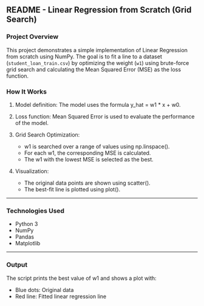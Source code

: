 ##  README - Linear Regression from Scratch (Grid Search)

###  Project Overview

This project demonstrates a simple implementation of Linear Regression from scratch using NumPy.
The goal is to fit a line to a dataset (`student_loan_train.csv`) by optimizing the weight (`w1`) using brute-force grid search and calculating the Mean Squared Error (MSE) as the loss function.

### How It Works

1. Model definition:
   The model uses the formula y_hat = w1 * x + w0.

2. Loss function:
   Mean Squared Error is used to evaluate the performance of the model.

3. Grid Search Optimization:

   * w1 is searched over a range of values using np.linspace().
   * For each w1, the corresponding MSE is calculated.
   * The w1 with the lowest MSE is selected as the best.

4. Visualization:

   * The original data points are shown using scatter().
   * The best-fit line is plotted using plot().

---

### Technologies Used

* Python 3
* NumPy
* Pandas
* Matplotlib

---

### Output

The script prints the best value of w1 and shows a plot with:

* Blue dots: Original data
* Red line: Fitted linear regression line
